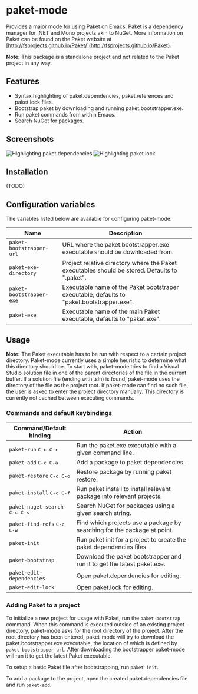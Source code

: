 # paket-mode
Provides a major mode for using Paket on Emacs. Paket is a dependency manager for .NET and Mono projects akin to NuGet. More information on Paket can be found on the Paket website at [http://fsprojects.github.io/Paket/](http://fsprojects.github.io/Paket).

**Note:** This package is a standalone project and not related to the Paket project in any way.

## Features
- Syntax highlighting of paket.dependencies, paket.references and paket.lock files.
- Bootstrap paket by downloading and running paket.bootstrapper.exe.
- Run paket commands from within Emacs.
- Search NuGet for packages.

## Screenshots
![Highlighting paket.dependencies](https://raw.github.com/mars888/paket-mode/master/screenshot1.png)
![Highlighting paket.lock](https://raw.github.com/mars888/paket-mode/master/screenshot2.png)

## Installation
(TODO)

## Configuration variables
The variables listed below are available for configuring paket-mode:

| Name                      | Description                                                                                    |
| ------------------------- | ---------------------------------------------------------------------------------------------- |
| `paket-bootstrapper-url`  | URL where the paket.bootstrapper.exe executable should be downloaded from.                     |
| `paket-exe-directory`     | Project relative directory where the Paket executables should be stored. Defaults to ".paket". |
| `paket-bootstrapper-exe`  | Executable name of the Paket bootstraper executable, defaults to "paket.bootstrapper.exe".     |
| `paket-exe`               | Executable name of the main Paket executable, defaults to "paket.exe".                         |

## Usage
**Note:** The Paket executable has to be run with respect to a certain project directory. Paket-mode currently
uses a simple heuristic to determine what this directory should be. To start with, paket-mode tries
to find a Visual Studio solution file in one of the parent directories of the file in the current buffer.
If a solution file (ending with .sln) is found, paket-mode uses the directory of the file as the project root.
If paket-mode can find no such file, the user is asked to enter the project directory manually. This directory
is currently not cached between executing commands.

### Commands and default keybindings
| Command/Default binding                      | Action                                                                   |
| -------------------------------------------- | ------------------------------------------------------------------------ |
| `paket-run` <kbd>C-c C-r</kbd>               | Run the paket.exe executable with a given command line.                  |
| `paket-add` <kbd>C-c C-a</kbd>               | Add a package to paket.dependencies.                                     |
| `paket-restore` <kbd>C-c C-o</kbd>           | Restore package by running paket restore.                                |
| `paket-install` <kbd>C-c C-f</kbd>           | Run paket install to install relevant package into relevant projects.    |
| `paket-nuget-search` <kbd>C-c C-s</kbd>      | Search NuGet for packages using a given search string.                   |
| `paket-find-refs` <kbd>C-c C-w</kbd>         | Find which projects use a package by searching for the package at point. |
| `paket-init`                                 | Run paket init for a project to create the paket.dependencies files.     |
| `paket-bootstrap`                            | Download the paket bootstrapper and run it to get the latest paket.exe.  |
| `paket-edit-dependencies`                    | Open paket.dependencies for editing.                                     |
| `paket-edit-lock`                            | Open paket.lock for editing.                                             |

### Adding Paket to a project
To initialize a new project for usage with Paket, run the `paket-bootstrap` command. When this command
is executed outside of an existing project directory, paket-mode asks for the root directory of the
project. After the root directory has been entered, paket-mode will try to download the paket.bootstrapper.exe
executable, the location of which is defined by `paket-bootstrapper-url`. After downloading the bootstrapper
paket-mode will run it to get the latest Paket executable.

To setup a basic Paket file after bootstrapping, run `paket-init`.

To add a package to the project, open the created paket.dependencies file and run `paket-add`.
